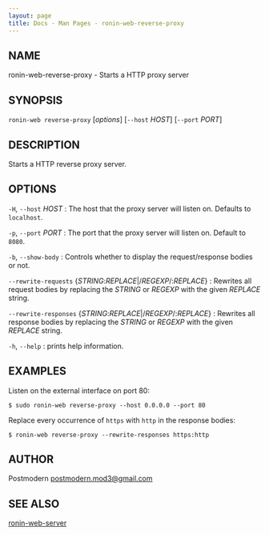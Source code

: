 ```yaml
---
layout: page
title: Docs - Man Pages - ronin-web-reverse-proxy
---
```


## NAME

ronin-web-reverse-proxy - Starts a HTTP proxy server

## SYNOPSIS

`ronin-web reverse-proxy` [*options*] [`--host` *HOST*] [`--port` *PORT*]

## DESCRIPTION

Starts a HTTP reverse proxy server.

## OPTIONS

`-H`, `--host` *HOST*
: The host that the proxy server will listen on. Defaults to `localhost`.

`-p`, `--port` *PORT*
: The port that the proxy server will listen on. Default to `8080`.

`-b`, `--show-body`
: Controls whether to display the request/response bodies or not.

`--rewrite-requests` {*STRING*:*REPLACE*|/*REGEXP*/:*REPLACE*}
: Rewrites all request bodies by replacing the *STRING* or *REGEXP* with the
  given *REPLACE* string.

`--rewrite-responses` {*STRING*:*REPLACE*|/*REGEXP*/:*REPLACE*}
: Rewrites all response bodies by replacing the *STRING* or *REGEXP* with the
  given *REPLACE* string.

`-h`, `--help`
: prints help information.

## EXAMPLES

Listen on the external interface on port 80:

    $ sudo ronin-web reverse-proxy --host 0.0.0.0 --port 80

Replace every occurrence of `https` with `http` in the response bodies:

    $ ronin-web reverse-proxy --rewrite-responses https:http

## AUTHOR

Postmodern <postmodern.mod3@gmail.com>

## SEE ALSO

[ronin-web-server](ronin-web-server.1.html)

